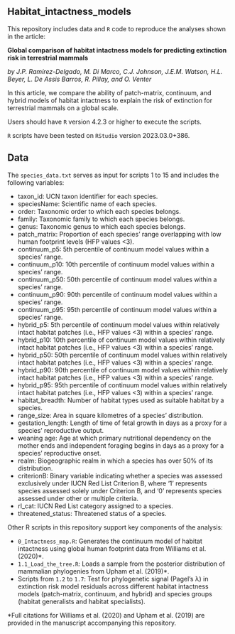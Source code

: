 ## Habitat_intactness_models #



This repository includes data and `R` code to reproduce the analyses shown in the article:

**Global comparison of habitat intactness models for predicting extinction risk in terrestrial mammals**

_by J.P. Ramírez-Delgado, M. Di Marco, C.J. Johnson, J.E.M. Watson, H.L. Beyer, L. De Assis Barros, R. Pillay, and O. Venter_

In this article, we compare the ability of patch-matrix, continuum, and hybrid models of habitat intactness to explain the risk of extinction for terrestrial mammals on a global scale.

Users should have `R` version 4.2.3 or higher to execute the scripts.

`R` scripts have been tested on `RStudio` version 2023.03.0+386.

## Data ##

The `species_data.txt` serves as input for scripts 1 to 15 and includes the following variables:
- taxon_id: UCN taxon identifier for each species.
- speciesName: Scientific name of each species.
- order: Taxonomic order to which each species belongs.
- family: Taxonomic family to which each species belongs.
- genus: Taxonomic genus to which each species belongs.
- patch_matrix: Proportion of each species’ range overlapping with low human footprint levels (HFP values <3).
- continuum_p5: 5th percentile of continuum model values within a species’ range.
- continuum_p10: 10th percentile of continuum model values within a species’ range.
- continuum_p50: 50th percentile of continuum model values within a species’ range.
- continuum_p90: 90th percentile of continuum model values within a species’ range.
- continuum_p95: 95th percentile of continuum model values within a species’ range.
- hybrid_p5: 5th percentile of continuum model values within relatively intact habitat patches (i.e., HFP values <3) within a species’ range.
- hybrid_p10: 10th percentile of continuum model values within relatively intact habitat patches (i.e., HFP values <3) within a species’ range.
- hybrid_p50: 50th percentile of continuum model values within relatively intact habitat patches (i.e., HFP values <3) within a species’ range.
- hybrid_p90: 90th percentile of continuum model values within relatively intact habitat patches (i.e., HFP values <3) within a species’ range.
- hybrid_p95: 95th percentile of continuum model values within relatively intact habitat patches (i.e., HFP values <3) within a species’ range.
- habitat_breadth: Number of habitat types used as suitable habitat by a species.
- range_size: Area in square kilometres of a species’ distribution.
- gestation_length: Length of time of fetal growth in days as a proxy for a species’ reproductive output.
- weaning age: Age at which primary nutritional dependency on the mother ends and independent foraging begins in days as a proxy for a species’ reproductive onset.
- realm: Biogeographic realm in which a species has over 50% of its distribution.
- criterionB: Binary variable indicating whether a species was assessed exclusively under IUCN Red List Criterion B, where ‘1’ represents species assessed solely under Criterion B, and ‘0’ represents species assessed under other or multiple criteria.
- rl_cat: IUCN Red List category assigned to a species.
- threatened_status: Threatened status of a species.

Other R scripts in this repository support key components of the analysis:

- `0_Intactness_map.R`: Generates the continuum model of habitat intactness using global human footprint data from Williams et al. (2020)*.
- `1.1_Load_the_tree.R`: Loads a sample from the posterior distribution of mammalian phylogenies from Upham et al. (2019)*.
- Scripts from `1.2` to `1.7`: Test for phylogenetic signal (Pagel’s λ) in extinction risk model residuals across different habitat intactness models (patch-matrix, continuum, and hybrid) and species groups (habitat generalists and habitat specialists).

*Full citations for Williams et al. (2020) and Upham et al. (2019) are provided in the manuscript accompanying this repository.
